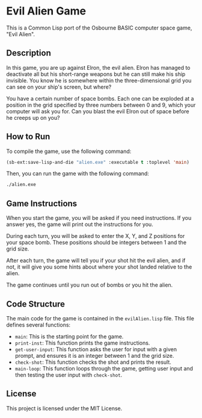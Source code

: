 


# Evil Alien Game

This is a Common Lisp port of the Osbourne BASIC computer space game, "Evil Alien".

## Description

In this game, you are up against Elron, the evil alien. Elron has managed to deactivate all but his short-range weapons but he can still make his ship invisible. You know he is somewhere within the three-dimensional grid you can see on your ship's screen, but where?

You have a certain number of space bombs. Each one can be exploded at a position in the grid specified by three numbers between 0 and 9, which your computer will ask you for. Can you blast the evil Elron out of space before he creeps up on you?

## How to Run

To compile the game, use the following command:

```lisp
(sb-ext:save-lisp-and-die "alien.exe" :executable t :toplevel 'main)
```

Then, you can run the game with the following command:

```bash
./alien.exe
```

## Game Instructions

When you start the game, you will be asked if you need instructions. If you answer yes, the game will print out the instructions for you.

During each turn, you will be asked to enter the X, Y, and Z positions for your space bomb. These positions should be integers between 1 and the grid size.

After each turn, the game will tell you if your shot hit the evil alien, and if not, it will give you some hints about where your shot landed relative to the alien.

The game continues until you run out of bombs or you hit the alien.

## Code Structure

The main code for the game is contained in the `evilAlien.lisp` file. This file defines several functions:

- `main`: This is the starting point for the game.
- `print-inst`: This function prints the game instructions.
- `get-user-input`: This function asks the user for input with a given prompt, and ensures it is an integer between 1 and the grid size.
- `check-shot`: This function checks the shot and prints the result.
- `main-loop`: This function loops through the game, getting user input and then testing the user input with `check-shot`.

## License

This project is licensed under the MIT License.

